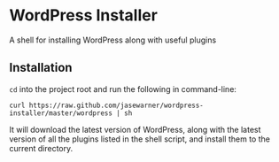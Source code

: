 # WordPress Installer
A shell for installing WordPress along with useful plugins

## Installation
`cd` into the project root and run the following in command-line:

`curl https://raw.github.com/jasewarner/wordpress-installer/master/wordpress | sh`

It will download the latest version of WordPress, along with the latest version of all the plugins listed in the shell script, and install them to the current directory.
